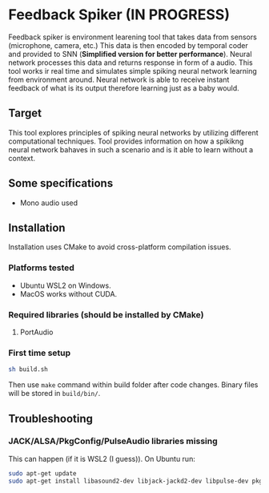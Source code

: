 # Feedback Spiker (IN PROGRESS)
Feedback spiker is environment learening tool that takes data from sensors (microphone, camera, etc.)
This data is then encoded by temporal coder and provided to SNN (<b>Simplified version for better performance</b>).
Neural network processes this data and returns response in form of a audio.
This tool works ir real time and simulates simple spiking neural network learning from environment around.
Neural network is able to receive instant feedback of what is its output therefore learning just as a baby would.

## Target
This tool explores principles of spiking neural networks by utilizing different computational techniques.
Tool provides information on how a spikikng neural network bahaves in such a scenario and is it able to learn without a context.

## Some specifications
- Mono audio used

## Installation
Installation uses CMake to avoid cross-platform compilation issues.
### Platforms tested
- Ubuntu WSL2 on Windows.
- MacOS works without CUDA.
### Required libraries (should be installed by CMake)
1. PortAudio
### First time setup
```sh
sh build.sh
```
Then use `make` command within build folder after code changes. Binary files will be stored in `build/bin/`.

## Troubleshooting

### JACK/ALSA/PkgConfig/PulseAudio libraries missing
This can happen (if it is WSL2 (I guess)). On Ubuntu run:
```sh
sudo apt-get update
sudo apt-get install libasound2-dev libjack-jackd2-dev libpulse-dev pkg-config
```